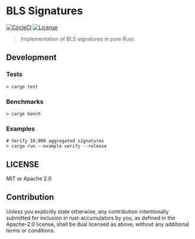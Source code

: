 # BLS Signatures

[![CircleCI][circleci-shield]][circleci] [![License][license-shield]][license]

> Implementation of BLS signatures in pure Rust.


## Development

### Tests

```
> cargo test
```

### Benchmarks

```
> cargo bench
```

### Examples

```
# Verify 10,000 aggregated signatures
> cargo run --example verify --release
```

## LICENSE

MIT or Apache 2.0

## Contribution

Unless you explicitly state otherwise, any contribution intentionally submitted
for inclusion in rust-accumulators by you, as defined in the Apache-2.0 license, shall be
dual licensed as above, without any additional terms or conditions.

[circleci-shield]: https://img.shields.io/circleci/project/github/filecoin-project/bls-signatures.svg?style=flat-square
[circleci]: https://circleci.com/gh/filecoin-project/bls-signatures
[license-shield]: https://img.shields.io/badge/License-MIT%2FApache2.0-green.svg?style=flat-square
[license]: https://github.com//filecoin-project/bls-signatures/blob/master/README.md#LICENSE
[crate-shield]: https://img.shields.io/crates/v/accumulators.svg?style=flat-square
[crate]: https://crates.io/crates/accumulators
